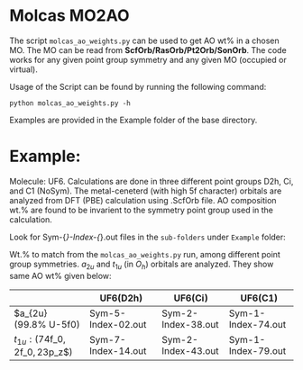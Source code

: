 # Molcas MO2AO

The script `molcas_ao_weights.py` can be used to get AO wt% in a
chosen MO. The MO can be read from **ScfOrb/RasOrb/Pt2Orb/SonOrb**. 
The code works for any given point group symmetry and any given 
MO (occupied or virtual). 

Usage of the Script can be found by running the following command:
 
```
python molcas_ao_weights.py -h
```

Examples are provided in the Example folder of the base directory.

Example:
========
Molecule: UF6. Calculations are done in three different point groups 
D2h, Ci, and C1 (NoSym). The metal-ceneterd (with high 5f character) 
orbitals are analyzed from DFT (PBE) calculation using .ScfOrb file. 
AO composition wt.% are found to be invarient to the symmetry point 
group used in the calculation. 

Look for Sym-{*}-Index-{*}.out files in the `sub-folders` under `Example` folder:

Wt.% to match from the `molcas_ao_weights.py` run, among different 
point group symmetries. $a_{2u}$ and $t_{1u}$ (in $O_h$) orbitals are analyzed.
They show same AO wt% given below:

|                                                   | UF6(D2h)           | UF6(Ci)            |    UF6(C1)          |            
|---------------------------------------------------|--------------------|--------------------|---------------------|
| $a_{2u} (99.8% U-5f0)                             | Sym-5-Index-02.out | Sym-2-Index-38.out | Sym-1-Index-74.out  |
| $t_{1u}:(74% U-5$f_0$, 2% U-6$f_0$, 23% F-2$p_z$) | Sym-7-Index-14.out | Sym-2-Index-43.out | Sym-1-Index-79.out  |





